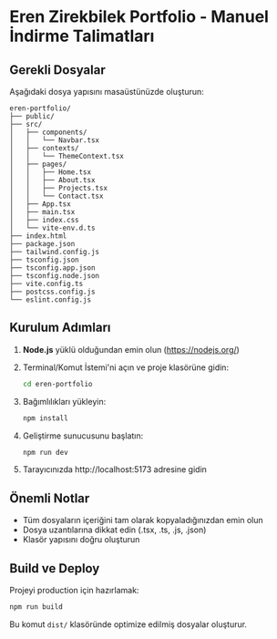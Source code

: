 # Eren Zirekbilek Portfolio - Manuel İndirme Talimatları

## Gerekli Dosyalar

Aşağıdaki dosya yapısını masaüstünüzde oluşturun:

```
eren-portfolio/
├── public/
├── src/
│   ├── components/
│   │   └── Navbar.tsx
│   ├── contexts/
│   │   └── ThemeContext.tsx
│   ├── pages/
│   │   ├── Home.tsx
│   │   ├── About.tsx
│   │   ├── Projects.tsx
│   │   └── Contact.tsx
│   ├── App.tsx
│   ├── main.tsx
│   ├── index.css
│   └── vite-env.d.ts
├── index.html
├── package.json
├── tailwind.config.js
├── tsconfig.json
├── tsconfig.app.json
├── tsconfig.node.json
├── vite.config.ts
├── postcss.config.js
└── eslint.config.js
```

## Kurulum Adımları

1. **Node.js** yüklü olduğundan emin olun (https://nodejs.org/)

2. Terminal/Komut İstemi'ni açın ve proje klasörüne gidin:
   ```bash
   cd eren-portfolio
   ```

3. Bağımlılıkları yükleyin:
   ```bash
   npm install
   ```

4. Geliştirme sunucusunu başlatın:
   ```bash
   npm run dev
   ```

5. Tarayıcınızda http://localhost:5173 adresine gidin

## Önemli Notlar

- Tüm dosyaların içeriğini tam olarak kopyaladığınızdan emin olun
- Dosya uzantılarına dikkat edin (.tsx, .ts, .js, .json)
- Klasör yapısını doğru oluşturun

## Build ve Deploy

Projeyi production için hazırlamak:
```bash
npm run build
```

Bu komut `dist/` klasöründe optimize edilmiş dosyalar oluşturur.